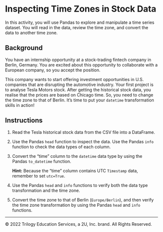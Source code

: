 # Inspecting Time Zones in Stock Data

In this activity, you will use Pandas to explore and manipulate a time series dataset. You will read in the data, review the time zone, and convert the data to another time zone.

## Background

You have an internship opportunity at a stock-trading fintech company in Berlin, Germany. You are excited about this opportunity to collaborate with a European company, so you accept the position.

This company wants to start offering investment opportunities in U.S. companies that are disrupting the automotive industry. Your first project is to analyse Tesla Motors stock. After getting the historical stock data, you realise that the prices are based on Chicago time. So, you need to change the time zone to that of Berlin. It’s time to put your `datetime` transformation skills in action!

## Instructions

1. Read the Tesla historical stock data from the CSV file into a DataFrame.

2. Use the Pandas `head` function to inspect the data. Use the Pandas `info` function to check the data types of each column.

3. Convert the “time” column to the `datetime` data type by using the Pandas `to_datetime` function.

   **Hint:** Because the “time” column contains UTC `Timestamp` data, remember to set `utc=True`.

4. Use the Pandas `head` and `info` functions to verify both the data type transformation and the time zone.

5. Convert the time zone to that of Berlin (`Europe/Berlin`), and then verify the time zone transformation by using the Pandas `head` and `info` functions.

---

© 2022 Trilogy Education Services, a 2U, Inc. brand. All Rights Reserved.
